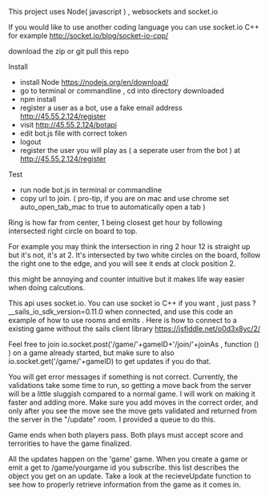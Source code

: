 This project uses Node( javascript ) , websockets and socket.io

If you would like to use another coding language you can use socket.io
C++ for example http://socket.io/blog/socket-io-cpp/

download the zip or git pull this repo

Install
- install Node https://nodejs.org/en/download/
- go to terminal or commandline , cd into directory downloaded
- npm install
- register a user as a bot, use a fake email address  http://45.55.2.124/register
- visit http://45.55.2.124/botapi
- edit bot.js file with correct token
- logout
- register the user you will play as ( a seperate user from the bot ) at http://45.55.2.124/register

Test
- run node bot.js in terminal or commandline
- copy url to join. ( pro-tip, if you are on mac and use chrome set auto_open_tab_mac to true to automatically open a tab )


Ring is how far from center, 1 being closest
get hour by following intersected right circle on board to top. 

For example you may think the intersection in ring 2 hour 12 is straight up but it's not, it's at 2. It's intersected by two white circles on the board, follow the right one to the edge, and you will see it ends at clock position 2.

this might be annoying and counter intuitive but it makes life way easier when doing calcutions.

This api uses socket.io. You can use socket io C++ if you want , just pass ?__sails_io_sdk_version=0.11.0 when connected, and use this code an example of how to use rooms and emits . Here is how to connect to a existing game without the sails client library https://jsfiddle.net/o0d3x8yc/2/

Feel free to join io.socket.post('/game/'+gameID+'/join/'+joinAs , function () ) on a game already started, but make sure to also io.socket.get('/game/'+gameID) to get updates if you do that.

You will get error messages if something is not correct. Currently, the validations take some time to run, so getting a move back from the server will be a little sluggish compared to a normal game. I will work on making it faster and adding more. Make sure you add moves in the correct order, and only after you see the move see the move gets validated and returned from the server in the "/update" room. I provided a queue to do this.

Game ends when both players pass. Both plays must accept score and terrorities to have the game finalized.

All the updates happen on the 'game' game. When you create a game or emit a get to /game/yourgame id you subscribe. this list describes the object you get on an update.  Take a look at the recieveUpdate function to see how to properly retrieve information from the game as it comes in. 
